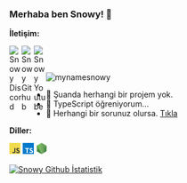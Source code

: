 ### Merhaba ben Snowy! 👋

**İletişim:**  

<a href="https://discord.gg/fGdTe5mXJa/">
  <img align="left" alt="Snowy Discord" width="22px" src="https://cdn.jsdelivr.net/npm/simple-icons@3.13.0/icons/discord.svg" />
</a>
<a href="https://github.com/mynamesnowy">  
  <img align="left" alt="Snowy Github" width="22px" src="https://cdn.jsdelivr.net/npm/simple-icons@v3/icons/github.svg" />
</a>
<a href="https://www.youtube.com/channel/UC6oSNbhjxuu0Geu-qKZ4LOA">
  <img align="left" alt="Snowy Youtube" width="22px" src="https://cdn.jsdelivr.net/npm/simple-icons@v3/icons/youtube.svg" />
</a>

<br />
<br />

<img src="https://komarev.com/ghpvc/?username=mynamesnowy&label=Görüntülenme&color=blue&style=plastic%22%20alt=%22mynamesnowy" alt="mynamesnowy" /> </p>

- 🔭 Şuanda herhangi bir projem yok.
- 🌱 TypeScript öğreniyorum...
- 💬 Herhangi bir sorunuz olursa. [Tıkla](https://discord.gg/fGdTe5mXJa)

**Diller:**  

<code><img height="20" src="https://raw.githubusercontent.com/github/explore/80688e429a7d4ef2fca1e82350fe8e3517d3494d/topics/javascript/javascript.png"></code>
<code><img height="20" src="https://raw.githubusercontent.com/github/explore/80688e429a7d4ef2fca1e82350fe8e3517d3494d/topics/typescript/typescript.png"></code>
<code><img height="20" src="https://raw.githubusercontent.com/github/explore/80688e429a7d4ef2fca1e82350fe8e3517d3494d/topics/nodejs/nodejs.png"></code>    


</a>
<a href="https://github.com/mynamesnowy">
 <img align="center" src="https://github-readme-stats.vercel.app/api?username=mynamesnowy&show_icons=true&theme=light&line_height=27" alt="Snowy Github İstatistik"/>
</a>


<div align="center">
